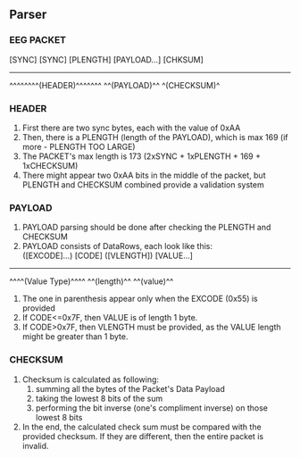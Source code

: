 ## Parser
### EEG PACKET
[SYNC] [SYNC] [PLENGTH]    [PAYLOAD...]     [CHKSUM]  
_______________________    _____________    ____________  
^^^^^^^^(HEADER)^^^^^^^    ^^(PAYLOAD)^^    ^(CHECKSUM)^  

### HEADER
1. First there are two sync bytes, each with the value of 0xAA
2. Then, there is a PLENGTH (length of the PAYLOAD), which is max 169 (if more - PLENGTH TOO LARGE)
3. The PACKET's max length is 173 (2xSYNC + 1xPLENGTH + 169 + 1xCHECKSUM)
4. There might appear two 0xAA bits in the middle of the packet, but PLENGTH and CHECKSUM combined provide a validation system
### PAYLOAD
1. PAYLOAD parsing should be done after checking the PLENGTH and CHECKSUM
2. PAYLOAD consists of DataRows, each look like this:  
([EXCODE]...) [CODE]  ([VLENGTH])  [VALUE...]  
____________________ ____________ ___________  
^^^^(Value Type)^^^^ ^^(length)^^ ^^(value)^^  
1. The one in parenthesis appear only when the EXCODE (0x55) is provided
2. If CODE<=0x7F, then VALUE is of length 1 byte.
3. If CODE>0x7F, then VLENGTH must be provided, as the VALUE length might be greater than 1 byte.
### CHECKSUM
1. Checksum is calculated as following:
   1. summing all the bytes of the Packet's Data Payload
   2. taking the lowest 8 bits of the sum
   3. performing the bit inverse (one's compliment inverse) on those lowest 8 bits
2. In the end, the calculated check sum must be compared with the provided checksum. If they are different, then the entire packet is invalid.